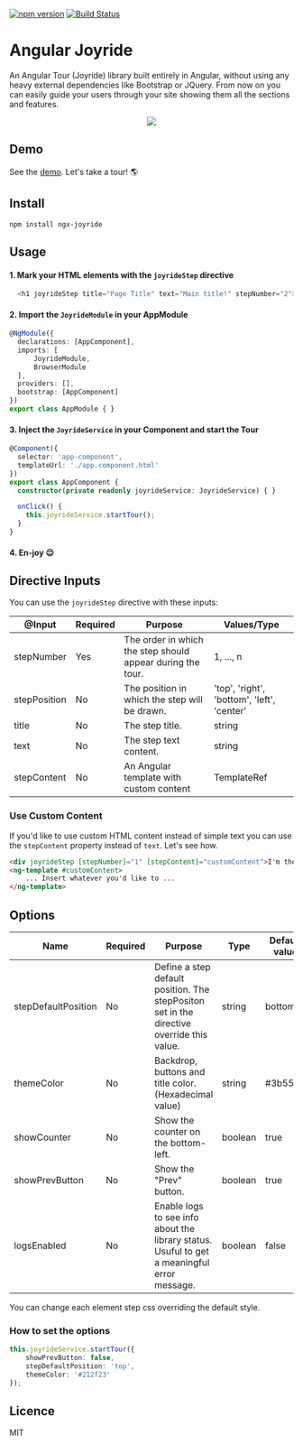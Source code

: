 [![npm version](https://badge.fury.io/js/ngx-joyride.svg)](https://badge.fury.io/js/ngx-joyride)
[![Build Status](https://travis-ci.org/tnicola/ngx-joyride.svg?branch=master)](https://travis-ci.org/tnicola/ngx-joyride)
# Angular Joyride
An Angular Tour (Joyride) library built entirely in Angular, without using any heavy external dependencies like Bootstrap or JQuery.
From now on you can easily guide your users through your site showing them all the sections and features.

<p align="center">
	<img src ="https://github.com/tnicola/ngx-joyride/blob/master/docs/joyrideStepExample.PNG" />
</p>

## Demo
See the [demo](https://tnicola.github.io/ngx-joyride/). Let's take a tour! :earth_americas: 

## Install

    npm install ngx-joyride

## Usage

 #### 1. Mark your HTML elements with the `joyrideStep` directive

```typescript
  <h1 joyrideStep title="Page Title" text="Main title!" stepNumber="2">Text</h1>
```

  #### 2. Import the `JoyrideModule` in your AppModule
  ```typescript
@NgModule({
	declarations: [AppComponent],
	imports: [
		JoyrideModule,
		BrowserModule
	],
	providers: [],
	bootstrap: [AppComponent]
 })
 export class AppModule { }
 ```
  #### 3. Inject the `JoyrideService` in your Component and start the Tour
```typescript
@Component({
  selector: 'app-component',
  templateUrl: './app.component.html'
})
export class AppComponent {
  constructor(private readonly joyrideService: JoyrideService) { }

  onClick() {
    this.joyrideService.startTour();
  }
}
```
  #### 4. En-joy :wink:
  
## Directive Inputs
You can use the `joyrideStep` directive with these inputs:

@Input | Required | Purpose  | Values/Type 
---- | ---- | ---- | ---- 
stepNumber | Yes | The order in which the step should appear during the tour. | 1, ..., n 
stepPosition | No | The position in which the step will be drawn. | 'top', 'right', 'bottom', 'left', 'center'
title | No | The step title. | string 
text |  No | The step text content. | string 
stepContent | No | An Angular template with custom content | TemplateRef<any>
	
### Use Custom Content
If you'd like to use custom HTML content instead of simple text you can use the `stepContent` property instead of `text`. Let's see how.
```html
<div joyrideStep [stepNumber]="1" [stepContent]="customContent">I'm the target element.</div>
<ng-template #customContent>
	... Insert whatever you'd like to ...
</ng-template>
 ```
	
## Options

Name | Required | Purpose | Type | Default value
---- | ---- | ---- | ---- | ----
stepDefaultPosition | No | Define a step default position. The stepPositon set in the directive override this value. | string | bottom
themeColor | No | Backdrop, buttons and title color. (Hexadecimal value) | string | #3b5560
showCounter | No | Show the counter on the bottom-left. | boolean | true
showPrevButton | No | Show the "Prev" button. | boolean | true
logsEnabled | No | Enable logs to see info about the library status. Usuful to get a meaningful error message. | boolean | false

You can change each element step css overriding the default style.

### How to set the options
```typescript
this.joyrideService.startTour({
    showPrevButton: false,
    stepDefaultPosition: 'top',
    themeColor: '#212f23'
});
 ```

## Licence
MIT
